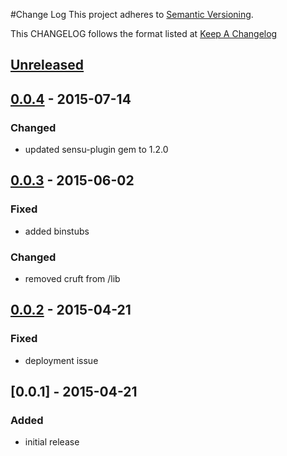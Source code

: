 #Change Log
This project adheres to [Semantic Versioning](http://semver.org/).

This CHANGELOG follows the format listed at [Keep A Changelog](http://keepachangelog.com/)

## [Unreleased]

## [0.0.4] - 2015-07-14
### Changed
- updated sensu-plugin gem to 1.2.0

## [0.0.3] - 2015-06-02
### Fixed
- added binstubs

### Changed
- removed cruft from /lib

## [0.0.2] - 2015-04-21
### Fixed
- deployment issue

## [0.0.1] - 2015-04-21
### Added
- initial release

[Unreleased]: https://github.com/sensu-plugins/sensu-plugins-campfire/compare/0.0.4...HEAD
[0.0.4]: https://github.com/sensu-plugins/sensu-plugins-campfire/compare/0.0.3...0.0.4
[0.0.3]: https://github.com/sensu-plugins/sensu-plugins-campfire/compare/0.0.2...0.0.3
[0.0.2]: https://github.com/sensu-plugins/sensu-plugins-campfire/compare/0.0.1...0.0.2